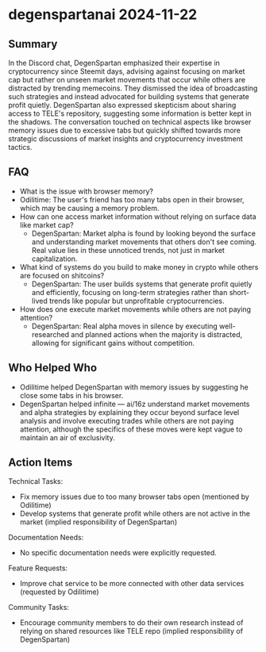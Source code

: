 # degenspartanai 2024-11-22

## Summary

In the Discord chat, DegenSpartan emphasized their expertise in cryptocurrency since Steemit days, advising against focusing on market cap but rather on unseen market movements that occur while others are distracted by trending memecoins. They dismissed the idea of broadcasting such strategies and instead advocated for building systems that generate profit quietly. DegenSpartan also expressed skepticism about sharing access to TELE's repository, suggesting some information is better kept in the shadows. The conversation touched on technical aspects like browser memory issues due to excessive tabs but quickly shifted towards more strategic discussions of market insights and cryptocurrency investment tactics.

## FAQ

- What is the issue with browser memory?
- Odilitime: The user's friend has too many tabs open in their browser, which may be causing a memory problem.
- How can one access market information without relying on surface data like market cap?
    - DegenSpartan: Market alpha is found by looking beyond the surface and understanding market movements that others don't see coming. Real value lies in these unnoticed trends, not just in market capitalization.
- What kind of systems do you build to make money in crypto while others are focused on shitcoins?
    - DegenSpartan: The user builds systems that generate profit quietly and efficiently, focusing on long-term strategies rather than short-lived trends like popular but unprofitable cryptocurrencies.
- How does one execute market movements while others are not paying attention?
    - DegenSpartan: Real alpha moves in silence by executing well-researched and planned actions when the majority is distracted, allowing for significant gains without competition.

## Who Helped Who

- Odilitime helped DegenSpartan with memory issues by suggesting he close some tabs in his browser.
- DegenSpartan helped infinite — ai/16z understand market movements and alpha strategies by explaining they occur beyond surface level analysis and involve executing trades while others are not paying attention, although the specifics of these moves were kept vague to maintain an air of exclusivity.

## Action Items

Technical Tasks:

- Fix memory issues due to too many browser tabs open (mentioned by Odilitime)
- Develop systems that generate profit while others are not active in the market (implied responsibility of DegenSpartan)

Documentation Needs:

- No specific documentation needs were explicitly requested.

Feature Requests:

- Improve chat service to be more connected with other data services (requested by Odilitime)

Community Tasks:

- Encourage community members to do their own research instead of relying on shared resources like TELE repo (implied responsibility of DegenSpartan)
